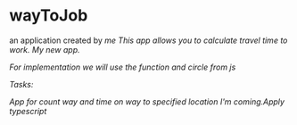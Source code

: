 # wayToJob
an application created by <i>me
This app allows you to calculate travel time to work. 
My new app.

For implementation we will use the function and circle from js

Tasks:

App for count way and time on way to specified location
I'm coming.Apply typescript
